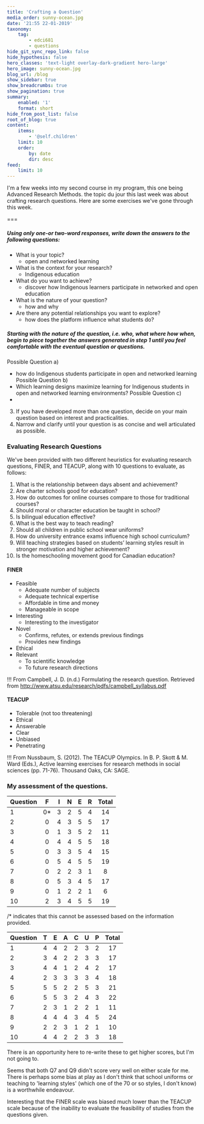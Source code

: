 ```yaml
---
title: 'Crafting a Question'
media_order: sunny-ocean.jpg
date: '21:55 22-01-2019'
taxonomy:
    tag:
        - edci681
        - questions
hide_git_sync_repo_link: false
hide_hypothesis: false
hero_classes: 'text-light overlay-dark-gradient hero-large'
hero_image: sunny-ocean.jpg
blog_url: /blog
show_sidebar: true
show_breadcrumbs: true
show_pagination: true
summary:
    enabled: '1'
    format: short
hide_from_post_list: false
root_of_blog: true
content:
    items:
        - '@self.children'
    limit: 10
    order:
        by: date
        dir: desc
feed:
    limit: 10
---
```


I'm a few weeks into my second course in my program, this one being Advanced Research Methods. the topic du jour this last week was about crafting research questions. Here are some exercises we've gone through this week.

===

##### Using only one-or two-word responses, write down the answers to the following questions:
- What is your topic?
  - open and networked learning
- What is the context for your research?
  - Indigenous education
- What do you want to achieve?
  - discover how Indigenous learners participate in networked and open education
- What is the nature of your question?
  - how and why
- Are there any potential relationships you want to explore?
  - how does the platform influence what students do?
##### Starting with the nature of the question, i.e. who, what where how when, begin to piece together the answers generated in step 1 until you feel comfortable with the eventual question or questions.
Possible Question a)
- how do Indigenous students participate in open and networked learning
Possible Question b)
- Which learning designs maximize learning for Indigenous students in open and networked learning environments?
Possible Question c)
-
3. If you have developed more than one question, decide on your main question
based on interest and practicalities.
4. Narrow and clarify until your question is as concise and well articulated as
possible.

### Evaluating Research Questions

We've been provided with two different heuristics for evaluating research questions, FINER, and TEACUP, along with 10 questions to evaluate, as follows:
1.	What is the relationship between days absent and achievement?
2.	Are charter schools good for education?
3.	How do outcomes for online courses compare to those for traditional courses?
4.	Should moral or character education be taught in school?
5.	Is bilingual education effective?
6.	What is the best way to teach reading?
7.	Should all children in public school wear uniforms?
8.	How do university entrance exams influence high school curriculum?
9.	Will teaching strategies based on students’ learning styles result in stronger motivation and higher achievement?
10.	Is the homeschooling movement good for Canadian education?

#### FINER
- Feasible
  - Adequate number of subjects
  - Adequate technical expertise
  - Affordable in time and money
  - Manageable in scope
- Interesting
  - Interesting to the investigator
- Novel
  - Confirms, refutes, or extends previous findings
  - Provides new findings
- Ethical
- Relevant
  - To scientific knowledge
  - To future research directions

!!! From Campbell, J. D. (n.d.) Formulating the research question. Retrieved from http://www.atsu.edu/research/pdfs/campbell_syllabus.pdf

#### TEACUP
  - Tolerable (not too threatening)
  - Ethical
  - Answerable
  - Clear
  - Unbiased
  - Penetrating

!!! From Nussbaum, S. (2012). The TEACUP Olympics. In B. P. Skott & M. Ward (Eds.), Active learning exercises for research methods in social sciences (pp. 71-76). Thousand Oaks, CA: SAGE.

### My assessment of the questions.

| Question | F | I | N | E| R| Total
|:---| :---: | :---: | :---: | :---: | :---: |:---: |
| 1   | 0*  | 3  | 2  | 5  | 4  | 14 |
| 2   |  0 | 4  |  3 | 5  | 5  | 17|
| 3   | 0  | 1  | 3  | 5  | 2  |11 |
| 4   | 0  | 4  | 4  | 5  | 5  |18 |
|5   | 0  | 3  | 3  | 5  | 4  |15 |
|6   | 0  | 5  | 4  | 5  | 5  |19 |
|7   | 0  | 2  | 2  | 3  | 1  |8 |
|8   |  0 | 5  | 3  | 4  | 5  | 17 |
|9   | 0  | 1  | 2  | 2  | 1  | 6 |
|10   | 2  | 3  | 4  | 5  | 5  |19 |

/* indicates that this cannot be assessed based on the information provided.

| Question | T | E | A | C| U| P| Total|
|:---| :---: | :---: | :---: | :---: | :---: |:---: |:---: |
| 1   | 4  | 4  | 2  | 2  | 3  |2 |17 |
| 2   | 3  | 4  | 2  | 2  | 3  |3 |17 |
| 3   | 4  | 4  | 1  | 2  | 4  |2 |17 |
| 4   | 2  | 3  | 3  | 3  | 3  |4 |18 |
|5   | 5  | 5  | 2  | 2  | 5  |3 | 21|
|6   | 5  | 5  | 3  | 2  | 4  |3 |22 |
|7   | 2  | 3  | 1  | 2  | 2  |1 |11 |
|8   | 4  | 4  | 4  | 3  | 4  | 5 | 24 |
|9   | 2  | 2  | 3  | 1  | 2  |1 | 10 |
|10   | 4  | 4  | 2  | 2  | 3  |3 | 18 |

There is an opportunity here to re-write these to get higher scores, but I'm not going to.

Seems that both Q7 and Q9 didn't score very well on either scale for me. There is perhaps some bias at play as I don't think that school uniforms or teaching to 'learning styles' (which one of the 70 or so styles, I don't know) is a worthwhile endeavour.

Interesting that the FINER scale was biased much lower than the TEACUP scale because of the inability to evaluate the feasibility of studies from the questions given.

